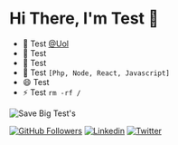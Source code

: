 # Hi There, I'm Test 👋

- 🔭 Test [@Uol](https://uol)
- 🌱 Test
- 👯 Test
- 💬 Test `[Php, Node, React, Javascript]` 
- 😄 Test
- ⚡ Test `rm -rf /`

![Save Big Test's](https://github-readme-stats.vercel.app/api?username=davidrodma&show_icons=true&theme=radical)

[![GitHub Followers](https://img.shields.io/github/followers/davidrodma?style=flat&labelColor=0D0D0D&logo=Github&Color=white)](https://github.com/davidrodma)
[![Linkedin](https://img.shields.io/badge/-LinkedIn-060606?style=flat&labelColor=0D0D0D&logo=Linkedin&Color=white)](https://www.linkedin.com/in/davidrodma/)
[![Twitter](https://img.shields.io/badge/-Twitter-060606?style=flat&labelColor=0D0D0D&logo=Twitter&Color=white)](https://twitter.com/davidrodma)
